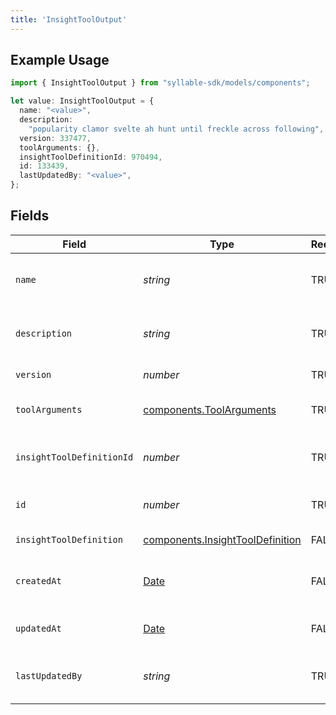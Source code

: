 ```yaml
---
title: 'InsightToolOutput'
---
```


## Example Usage

```typescript
import { InsightToolOutput } from "syllable-sdk/models/components";

let value: InsightToolOutput = {
  name: "<value>",
  description:
    "popularity clamor svelte ah hunt until freckle across following",
  version: 337477,
  toolArguments: {},
  insightToolDefinitionId: 970494,
  id: 133439,
  lastUpdatedBy: "<value>",
};
```

## Fields

| Field                                                                                         | Type                                                                                          | Required                                                                                      | Description                                                                                   |
| --------------------------------------------------------------------------------------------- | --------------------------------------------------------------------------------------------- | --------------------------------------------------------------------------------------------- | --------------------------------------------------------------------------------------------- |
| `name`                                                                                        | *string*                                                                                      | TRUE                                                                            | Human readable name of Insight Tool                                                           |
| `description`                                                                                 | *string*                                                                                      | TRUE                                                                            | Text description of Insight Tool                                                              |
| `version`                                                                                     | *number*                                                                                      | TRUE                                                                            | Version of Insight Tool                                                                       |
| `toolArguments`                                                                               | [components.ToolArguments](/sdk-docs/models/components/toolarguments)                          | TRUE                                                                            | Arguments for Insight Tool                                                                    |
| `insightToolDefinitionId`                                                                     | *number*                                                                                      | TRUE                                                                            | Unique ID for Insight Tool Definition                                                         |
| `id`                                                                                          | *number*                                                                                      | TRUE                                                                            | Unique ID for Insight Tool                                                                    |
| `insightToolDefinition`                                                                       | [components.InsightToolDefinition](/sdk-docs/models/components/insighttooldefinition)          | FALSE                                                                            | Insight Tool Definition                                                                       |
| `createdAt`                                                                                   | [Date](https://developer.mozilla.org/en-US/docs/Web/JavaScript/Reference/Global_Objects/Date) | FALSE                                                                            | Timestamp of Insight Tool creation                                                            |
| `updatedAt`                                                                                   | [Date](https://developer.mozilla.org/en-US/docs/Web/JavaScript/Reference/Global_Objects/Date) | FALSE                                                                            | Timestamp of Insight Tool update                                                              |
| `lastUpdatedBy`                                                                               | *string*                                                                                      | TRUE                                                                            | User who last updated Insight Tool                                                            |